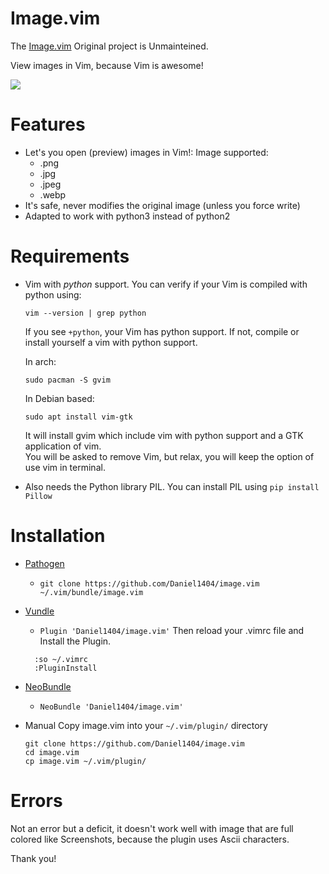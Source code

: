 # Image.vim 
The [Image.vim](https://github.com/Daniel1404/image.vim)
Original project is Unmainteined.

View images in Vim, because Vim is awesome!

![](https://github.com/Daniel1404/image.vim/blob/master/screenshot/image.vim.jpg)


Features
=========
* Let's you open (preview) images in Vim!:
  Image supported:
    * .png
    * .jpg
    * .jpeg
    * .webp
* It's safe, never modifies the original image (unless you force write)
* Adapted to work with python3 instead of python2

Requirements
============
* Vim with *python* support. You can verify if your Vim is compiled with python using:
  
  `vim --version | grep python`

  If you see `+python`, your Vim has python support. If not, compile or install yourself
  a vim with python support.

  In arch:
  ```
  sudo pacman -S gvim
  ```
  In Debian based:

  ```
  sudo apt install vim-gtk
  ```
  
  It will install gvim which include vim with python support and a GTK application of vim.  
  You will be asked to remove Vim, but relax, you will keep the option of use vim in terminal.
  
* Also needs the Python library PIL. You can install PIL using `pip install Pillow`

Installation
============
* [Pathogen](https://github.com/tpope/vim-pathogen)
  *  `git clone https://github.com/Daniel1404/image.vim ~/.vim/bundle/image.vim`
* [Vundle](https://github.com/gmarik/vundle)
  * `Plugin 'Daniel1404/image.vim'`
  Then reload your .vimrc file and Install the Plugin.

  ```
    :so ~/.vimrc
    :PluginInstall
  ```
* [NeoBundle](https://github.com/Shougo/neobundle.vim)
  * `NeoBundle 'Daniel1404/image.vim'`
* Manual
  Copy image.vim into your `~/.vim/plugin/` directory
  ```
  git clone https://github.com/Daniel1404/image.vim
  cd image.vim
  cp image.vim ~/.vim/plugin/
  ```

Errors
============
Not an error but a deficit, it doesn't work well with image that are 
full colored like Screenshots, because the plugin uses Ascii characters.


Thank you!
